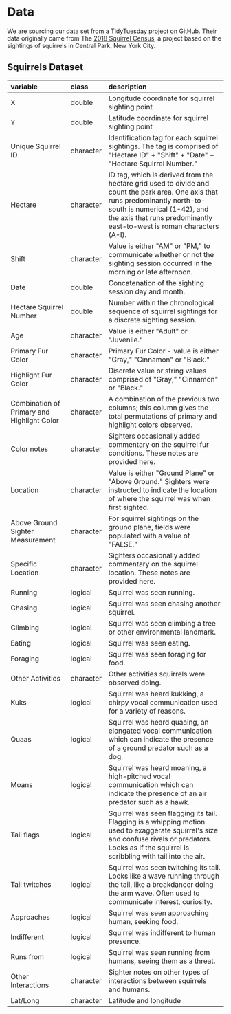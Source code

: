 # Data

We are sourcing our data set from [a TidyTuesday project](https://github.com/rfordatascience/tidytuesday/blob/master/data/2023/2023-05-23/readme.md) on GitHub. Their data originally came from The [2018 Squirrel Census](https://data.cityofnewyork.us/Environment/2018-Central-Park-Squirrel-Census-Squirrel-Data/vfnx-vebw), a project based on the sightings of squirrels in Central Park, New York City.

## Squirrels Dataset

|variable                                   |class     |description                                |
|:------------------------------------------|:---------|:------------------------------------------|
|X                                          |double    |Longitude coordinate for squirrel sighting point                                          |
|Y                                          |double    |Latitude coordinate for squirrel sighting point                                          |
|Unique Squirrel ID                         |character |Identification tag for each squirrel sightings. The tag is comprised of "Hectare ID" + "Shift" + "Date" + "Hectare Squirrel Number."                        |
|Hectare                                    |character |ID tag, which is derived from the hectare grid used to divide and count the park area. One axis that runs predominantly north-to-south is numerical (1-42), and the axis that runs predominantly east-to-west is roman characters (A-I).                                    |
|Shift                                      |character |Value is either "AM" or "PM," to communicate whether or not the sighting session occurred in the morning or late afternoon.                                      |
|Date                                       |double    |Concatenation of the sighting session day and month.                                       |
|Hectare Squirrel Number                    |double    |Number within the chronological sequence of squirrel sightings for a discrete sighting session.                    |
|Age                                        |character |Value is either "Adult" or "Juvenile."                                        |
|Primary Fur Color                          |character |Primary Fur Color - value is either "Gray," "Cinnamon" or "Black."                          |
|Highlight Fur Color                        |character |Discrete value or string values comprised of "Gray," "Cinnamon" or "Black."                        |
|Combination of Primary and Highlight Color |character |A combination of the previous two columns; this column gives the total permutations of primary and highlight colors observed. |
|Color notes                                |character |Sighters occasionally added commentary on the squirrel fur conditions. These notes are provided here.                                |
|Location                                   |character |Value is either "Ground Plane" or "Above Ground." Sighters were instructed to indicate the location of where the squirrel was when first sighted.                                 |
|Above Ground Sighter Measurement           |character |For squirrel sightings on the ground plane, fields were populated with a value of "FALSE."          |
|Specific Location                          |character |Sighters occasionally added commentary on the squirrel location. These notes are provided here.                         |
|Running                                    |logical   |Squirrel was seen running.                                   |
|Chasing                                    |logical   |Squirrel was seen chasing another squirrel.                                 |
|Climbing                                   |logical   |Squirrel was seen climbing a tree or other environmental landmark.                                  |
|Eating                                     |logical   |Squirrel was seen eating.                                    |
|Foraging                                   |logical   |Squirrel was seen foraging for food.                                  |
|Other Activities                           |character |Other activities squirrels were observed doing.                           |
|Kuks                                       |logical   |Squirrel was heard kukking, a chirpy vocal communication used for a variety of reasons.                                       |
|Quaas                                      |logical   |Squirrel was heard quaaing, an elongated vocal communication which can indicate the presence of a ground predator such as a dog.                                      |
|Moans                                      |logical   |Squirrel was heard moaning, a high-pitched vocal communication which can indicate the presence of an air predator such as a hawk.                                     |
|Tail flags                                 |logical   |Squirrel was seen flagging its tail. Flagging is a whipping motion used to exaggerate squirrel's size and confuse rivals or predators. Looks as if the squirrel is scribbling with tail into the air.                                 |
|Tail twitches                              |logical   |Squirrel was seen twitching its tail. Looks like a wave running through the tail, like a breakdancer doing the arm wave. Often used to communicate interest, curiosity.                              |
|Approaches                                 |logical   |Squirrel was seen approaching human, seeking food.                                 |
|Indifferent                                |logical   |Squirrel was indifferent to human presence.                               |
|Runs from                                  |logical   |Squirrel was seen running from humans, seeing them as a threat.                                 |
|Other Interactions                         |character |Sighter notes on other types of interactions between squirrels and humans.                         |
|Lat/Long                                   |character |Latitude and longitude       
